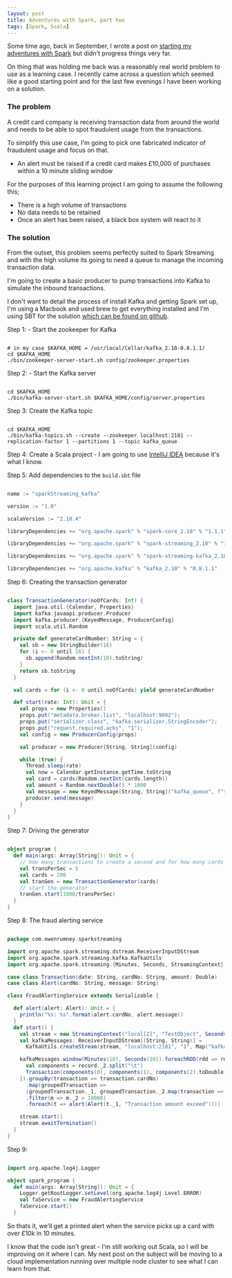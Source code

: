 ```yaml
---
layout: post
title: Adventures with Spark, part two
tags: [Spark, Scala]
---
```


Some time ago, back in September, I wrote a post on [starting my adventures with Spark](http://www.owenrumney.co.uk/2014/09/14/Adventures_with_Spark_pt1.html) but didn't progress things very far.

On thing that was holding me back was a reasonably real world problem to use as a learning case. I recently came across a question which seemed like a good starting point and for the last few evenings I have been working on a solution.

### The problem
A credit card company is receiving transaction data from around the world and needs to be able to spot fraudulent usage from the transactions.

To simplify this use case, I'm going to pick one fabricated indicator of fraudulent usage and focus on that.

* An alert must be raised if a credit card makes £10,000 of purchases within a 10 minute sliding window

For the purposes of this learning project I am going to assume the following this;

* There is a high volume of transactions
* No data needs to be retained
* Once an alert has been raised, a black box system will react to it


### The solution
From the outset, this problem seems perfectly suited to Spark Streaming and with the high volume its going to need a queue to manage the incoming transaction data.

I'm going to create a basic producer to pump transactions into Kafka to simulate the inbound transactions.

I don't want to detail the process of install Kafka and getting Spark set up, I'm using a Macbook and used brew to get everything installed and I'm using SBT for the solution [which can be found on github](http://github.com/owenrumney/fraud_detector).

Step 1: - Start the zookeeper for Kafka

```text

# in my case $KAFKA_HOME = /usr/local/Cellar/kafka_2.10-0.8.1.1/
cd $KAFKA_HOME
./bin/zookeeper-server-start.sh config/zookeeper.properties

```

Step 2: - Start the Kafka server

```text

cd $KAFKA_HOME
./bin/kafka-server-start.sh $KAFKA_HOME/config/server.properties

```

Step 3: Create the Kafka topic

```text

cd $KAFKA_HOME
./bin/kafka-topics.sh --create --zookeeper localhost:2181 --replication-factor 1 --partitions 1 --topic kafka_queue

```

Step 4: Create a Scala project - I am going to use [IntelliJ IDEA](http://www.jetbrains.com/idea) because it's what I know.

Step 5: Add dependencies to the `build.sbt` file

```scala

name := "sparkStreaming_kafka"

version := "1.0"

scalaVersion := "2.10.4"

libraryDependencies += "org.apache.spark" % "spark-core_2.10" % "1.1.1"

libraryDependencies += "org.apache.spark" % "spark-streaming_2.10" % "1.1.1"

libraryDependencies += "org.apache.spark" % "spark-streaming-kafka_2.10" % "1.1.1"

libraryDependencies += "org.apache.kafka" % "kafka_2.10" % "0.8.1.1"

```

Step 6: Creating the transaction generator

```scala

class TransactionGenerator(noOfCards: Int) {
  import java.util.{Calendar, Properties}
  import kafka.javaapi.producer.Producer
  import kafka.producer.{KeyedMessage, ProducerConfig}
  import scala.util.Random

  private def generateCardNumber: String = {
    val sb = new StringBuilder(16)
    for (i <- 0 until 16) {
      sb.append(Random.nextInt(10).toString)
    }
    return sb.toString
  }

  val cards = for (i <- 0 until noOfCards) yield generateCardNumber

  def start(rate: Int): Unit = {
    val props = new Properties()
    props.put("metadata.broker.list", "localhost:9092");
    props.put("serializer.class", "kafka.serializer.StringEncoder");
    props.put("request.required.acks", "1");
    val config = new ProducerConfig(props)

    val producer = new Producer[String, String](config)

    while (true) {
      Thread.sleep(rate)
      val now = Calendar.getInstance.getTime.toString
      val card = cards(Random.nextInt(cards.length))
      val amount = Random.nextDouble() * 1000
      val message = new KeyedMessage[String, String]("kafka_queue", f"$now%s\t$card%s\t$amount%1.2f")
      producer.send(message)
    }
  }
}

```

Step 7: Driving the generator

```scala

object program {
  def main(args: Array[String]): Unit = {
  	// how many transactions to create a second and for how many cards
    val transPerSec = 5
    val cards = 200
    val tranGen = new TransactionGenerator(cards)
    // start the generator
    tranGen.start(1000/transPerSec)
  }
}

```

Step 8: The fraud alerting service

```scala

package com.owenrumney.sparkstreaming

import org.apache.spark.streaming.dstream.ReceiverInputDStream
import org.apache.spark.streaming.kafka.KafkaUtils
import org.apache.spark.streaming.{Minutes, Seconds, StreamingContext}

case class Transaction(date: String, cardNo: String, amount: Double)
case class Alert(cardNo: String, message: String)

class FraudAlertingService extends Serializable {

  def alert(alert: Alert): Unit = {
    println("%s: %s".format(alert.cardNo, alert.message))
  }
  def start() {
    val stream = new StreamingContext("local[2]", "TestObject", Seconds(10))
    val kafkaMessages: ReceiverInputDStream[(String, String)] =
      KafkaUtils.createStream(stream, "localhost:2181", "1", Map("kafka_queue" -> 1))

    kafkaMessages.window(Minutes(10), Seconds(10)).foreachRDD(rdd => rdd.map(record => {
      val components = record._2.split("\t")
      Transaction(components(0), components(1), components(2).toDouble)
    }).groupBy(transaction => transaction.cardNo)
      .map(groupedTransaction =>
      (groupedTransaction._1, groupedTransaction._2.map(transaction => transaction.amount).sum))
      .filter(m => m._2 > 10000)
      .foreach(t => alert(Alert(t._1, "Transaction amount exceed"))))

    stream.start()
    stream.awaitTermination()
  }
}

```

Step 9:

```scala

import org.apache.log4j.Logger

object spark_program {
  def main(args: Array[String]): Unit = {
    Logger.getRootLogger.setLevel(org.apache.log4j.Level.ERROR)
    val faService = new FraudAlertingService
    faService.start()
  }

```
So thats it, we'll get a printed alert when the service picks up a card with over £10k in 10 minutes.

I know that the code isn't great - I'm still working out Scala, so I will be improving on it where I can. My next post on the subject will be moving to a cloud implementation running over multiple node cluster to see what I can learn from that.
